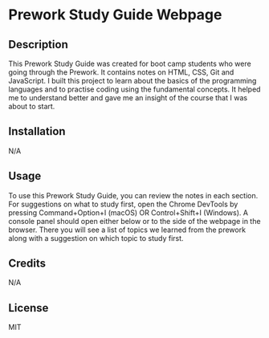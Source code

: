 # Prework Study Guide Webpage 

## Description

This Prework Study Guide was created for boot camp students who were going through the Prework. It contains notes on HTML, CSS, Git and JavaScript. I built this project to learn about the basics of the programming languages and to practise coding using the fundamental concepts. It helped me to understand better and gave me an insight of the course that I was about to start.

## Installation

N/A

## Usage

To use this Prework Study Guide, you can review the notes in each section. For suggestions on what to study first, open the Chrome DevTools by pressing Command+Option+I (macOS) OR Control+Shift+I (Windows). A console panel should open either below or to the side of the webpage in the browser. There you will see a list of topics we learned from the prework along with a suggestion on which topic to study first.

## Credits

N/A

## License

MIT

